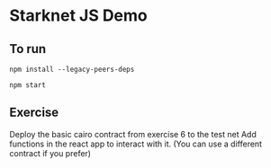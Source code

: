 # Starknet JS Demo

## To run

`npm install --legacy-peers-deps`

`npm start`


## Exercise
Deploy the basic cairo contract from exercise 6 to the test net
Add functions in the react app to interact with it.
(You can use a different contract if you prefer)
